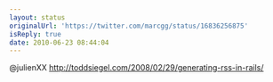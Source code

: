 ```yaml
---
layout: status
originalUrl: 'https://twitter.com/marcgg/status/16836256875'
isReply: true
date: 2010-06-23 08:44:04
---
```


@julienXX http://toddsiegel.com/2008/02/29/generating-rss-in-rails/
